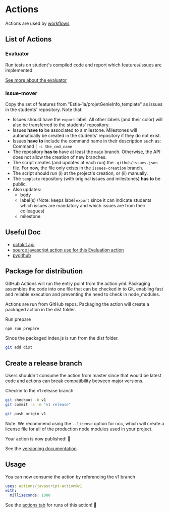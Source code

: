 # Actions

Actions are used by [workflows](/workflows/README.md)

## List of Actions

### Evaluator
Run tests on student's compiled code and report which features/issues are implemented

[See more about the evaluator](./evaluator/README.md)
### Issue-mover
Copy the set of features from "Estia-1a/projetGenieInfo_template" as issues in the students' repository.
Note that:

* Issues should have the `export` label. All other labels (and their color) will also be transferred to the students' repository.
* Issues **have to** be associated to a milestone. Milestones will automatically be created in the students' repository if they do not exist.
* Issues **have to** include the command name in their description such as: Command | `-c the_cmd_name`
* The repository **has to** have at least the `main` branch. Otherwise, the API does not allow the creation of new branches.
* The script creates (and updates at each run) the `.github/issues.json` file. For now, the file only exists in the `issues-creation` branch.
* The script should run (i) at the project's creation, or (ii) manually.
* The `template` repository (with original issues and milestones) **has to** be public.
* Also updates:
    * body
    * label(s) (Note: keeps label `export` since it can indicate students which issues are mandatory and which issues are from their colleagues)
    * milestone


## Useful Doc
- [octokit api](https://octokit.github.io/rest.js/v18#issues)
- [source javascript action use for this Evaluation action ](https://github.com/actions/javascript-action)
- [pygithub](https://pygithub.readthedocs.io/en/latest/)

## Package for distribution

GitHub Actions will run the entry point from the action.yml. Packaging assembles the code into one file that can be checked in to Git, enabling fast and reliable execution and preventing the need to check in node_modules.

Actions are run from GitHub repos.  Packaging the action will create a packaged action in the dist folder.

Run prepare

```bash
npm run prepare
```

Since the packaged index.js is run from the dist folder.

```bash
git add dist
```

## Create a release branch

Users shouldn't consume the action from master since that would be latest code and actions can break compatibility between major versions.

Checkin to the v1 release branch

```bash
git checkout -b v1
git commit -a -m "v1 release"
```

```bash
git push origin v1
```

Note: We recommend using the `--license` option for ncc, which will create a license file for all of the production node modules used in your project.

Your action is now published! :rocket:

See the [versioning documentation](https://github.com/actions/toolkit/blob/master/docs/action-versioning.md)

## Usage

You can now consume the action by referencing the v1 branch

```yaml
uses: actions/javascript-action@v1
with:
  milliseconds: 1000
```

See the [actions tab](https://github.com/actions/javascript-action/actions) for runs of this action! :rocket:
